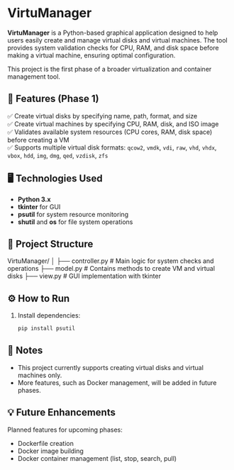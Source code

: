 # VirtuManager

**VirtuManager** is a Python-based graphical application designed to help users easily create and manage virtual disks and virtual machines. The tool provides system validation checks for CPU, RAM, and disk space before making a virtual machine, ensuring optimal configuration.

This project is the first phase of a broader virtualization and container management tool.

## 🚀 Features (Phase 1)
✅ Create virtual disks by specifying name, path, format, and size  
✅ Create virtual machines by specifying CPU, RAM, disk, and ISO image  
✅ Validates available system resources (CPU cores, RAM, disk space) before creating a VM  
✅ Supports multiple virtual disk formats: `qcow2`, `vmdk`, `vdi`, `raw`, `vhd`, `vhdx`, `vbox`, `hdd`, `img`, `dmg`, `qed`, `vzdisk`, `zfs`

## 🖥️ Technologies Used
- **Python 3.x**
- **tkinter** for GUI
- **psutil** for system resource monitoring
- **shutil** and **os** for file system operations

## 📂 Project Structure
VirtuManager/
│
├── controller.py       # Main logic for system checks and operations
├── model.py            # Contains methods to create VM and virtual disks
├── view.py             # GUI implementation with tkinter

## ⚙️ How to Run
1. Install dependencies:
   ```bash
   pip install psutil
   
## 📌 Notes
- This project currently supports creating virtual disks and virtual machines only.
- More features, such as Docker management, will be added in future phases.

## 💡 Future Enhancements
Planned features for upcoming phases:

- Dockerfile creation
- Docker image building
- Docker container management (list, stop, search, pull)
